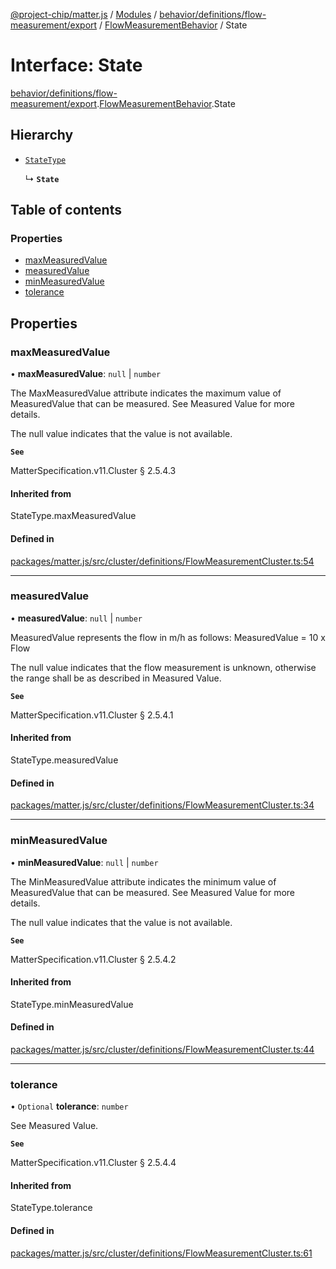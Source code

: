 [@project-chip/matter.js](../README.md) / [Modules](../modules.md) / [behavior/definitions/flow-measurement/export](../modules/behavior_definitions_flow_measurement_export.md) / [FlowMeasurementBehavior](../modules/behavior_definitions_flow_measurement_export.FlowMeasurementBehavior.md) / State

# Interface: State

[behavior/definitions/flow-measurement/export](../modules/behavior_definitions_flow_measurement_export.md).[FlowMeasurementBehavior](../modules/behavior_definitions_flow_measurement_export.FlowMeasurementBehavior.md).State

## Hierarchy

- [`StateType`](../modules/behavior_definitions_flow_measurement_export._internal_.md#statetype)

  ↳ **`State`**

## Table of contents

### Properties

- [maxMeasuredValue](behavior_definitions_flow_measurement_export.FlowMeasurementBehavior.State.md#maxmeasuredvalue)
- [measuredValue](behavior_definitions_flow_measurement_export.FlowMeasurementBehavior.State.md#measuredvalue)
- [minMeasuredValue](behavior_definitions_flow_measurement_export.FlowMeasurementBehavior.State.md#minmeasuredvalue)
- [tolerance](behavior_definitions_flow_measurement_export.FlowMeasurementBehavior.State.md#tolerance)

## Properties

### maxMeasuredValue

• **maxMeasuredValue**: ``null`` \| `number`

The MaxMeasuredValue attribute indicates the maximum value of MeasuredValue that can be measured. See
Measured Value for more details.

The null value indicates that the value is not available.

**`See`**

MatterSpecification.v11.Cluster § 2.5.4.3

#### Inherited from

StateType.maxMeasuredValue

#### Defined in

[packages/matter.js/src/cluster/definitions/FlowMeasurementCluster.ts:54](https://github.com/project-chip/matter.js/blob/c0d55745d5279e16fdfaa7d2c564daa31e19c627/packages/matter.js/src/cluster/definitions/FlowMeasurementCluster.ts#L54)

___

### measuredValue

• **measuredValue**: ``null`` \| `number`

MeasuredValue represents the flow in m/h as follows: MeasuredValue = 10 x Flow

The null value indicates that the flow measurement is unknown, otherwise the range shall be as described
in Measured Value.

**`See`**

MatterSpecification.v11.Cluster § 2.5.4.1

#### Inherited from

StateType.measuredValue

#### Defined in

[packages/matter.js/src/cluster/definitions/FlowMeasurementCluster.ts:34](https://github.com/project-chip/matter.js/blob/c0d55745d5279e16fdfaa7d2c564daa31e19c627/packages/matter.js/src/cluster/definitions/FlowMeasurementCluster.ts#L34)

___

### minMeasuredValue

• **minMeasuredValue**: ``null`` \| `number`

The MinMeasuredValue attribute indicates the minimum value of MeasuredValue that can be measured. See
Measured Value for more details.

The null value indicates that the value is not available.

**`See`**

MatterSpecification.v11.Cluster § 2.5.4.2

#### Inherited from

StateType.minMeasuredValue

#### Defined in

[packages/matter.js/src/cluster/definitions/FlowMeasurementCluster.ts:44](https://github.com/project-chip/matter.js/blob/c0d55745d5279e16fdfaa7d2c564daa31e19c627/packages/matter.js/src/cluster/definitions/FlowMeasurementCluster.ts#L44)

___

### tolerance

• `Optional` **tolerance**: `number`

See Measured Value.

**`See`**

MatterSpecification.v11.Cluster § 2.5.4.4

#### Inherited from

StateType.tolerance

#### Defined in

[packages/matter.js/src/cluster/definitions/FlowMeasurementCluster.ts:61](https://github.com/project-chip/matter.js/blob/c0d55745d5279e16fdfaa7d2c564daa31e19c627/packages/matter.js/src/cluster/definitions/FlowMeasurementCluster.ts#L61)

